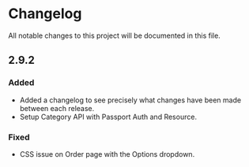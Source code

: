 # Changelog
All notable changes to this project will be documented in this file.

## 2.9.2
### Added
- Added a changelog to see precisely what changes have been made between each release.
- Setup Category API with Passport Auth and Resource.

### Fixed
- CSS issue on Order page with the Options dropdown.
